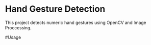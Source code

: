 # Hand Gesture Detection
This project detects numeric hand gestures using OpenCV and Image Proccessing.

#Usage
